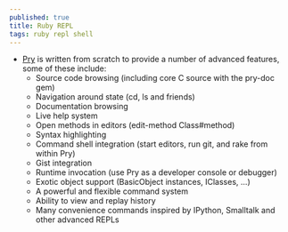 ```yaml
---
published: true
title: Ruby REPL
tags: ruby repl shell
---
```

- [Pry](https://github.com/pry/pry) is written from scratch to provide a number of advanced features, some of these include:
	- Source code browsing (including core C source with the pry-doc gem)
    - Navigation around state (cd, ls and friends)
    - Documentation browsing
    - Live help system
    - Open methods in editors (edit-method Class#method)
    - Syntax highlighting
    - Command shell integration (start editors, run git, and rake from within Pry)
    - Gist integration
    - Runtime invocation (use Pry as a developer console or debugger)
    - Exotic object support (BasicObject instances, IClasses, ...)
    - A powerful and flexible command system
    - Ability to view and replay history
    - Many convenience commands inspired by IPython, Smalltalk and other advanced REPLs

